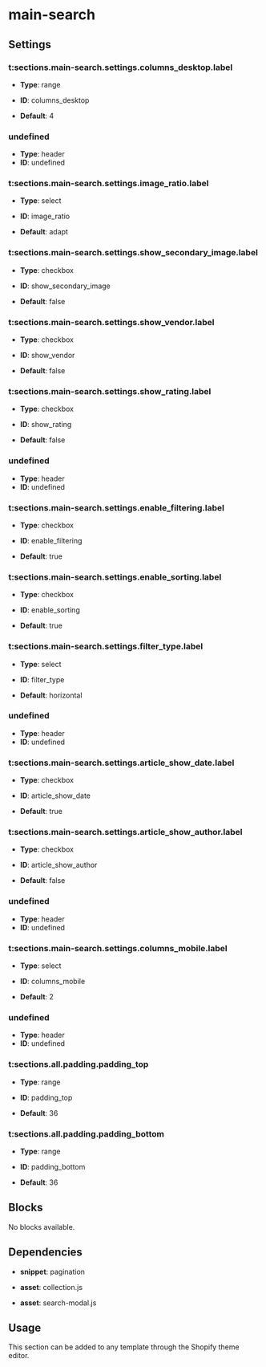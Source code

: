 # main-search



## Settings


### t:sections.main-search.settings.columns_desktop.label
- **Type**: range
- **ID**: columns_desktop

- **Default**: 4

### undefined
- **Type**: header
- **ID**: undefined



### t:sections.main-search.settings.image_ratio.label
- **Type**: select
- **ID**: image_ratio

- **Default**: adapt

### t:sections.main-search.settings.show_secondary_image.label
- **Type**: checkbox
- **ID**: show_secondary_image

- **Default**: false

### t:sections.main-search.settings.show_vendor.label
- **Type**: checkbox
- **ID**: show_vendor

- **Default**: false

### t:sections.main-search.settings.show_rating.label
- **Type**: checkbox
- **ID**: show_rating

- **Default**: false

### undefined
- **Type**: header
- **ID**: undefined



### t:sections.main-search.settings.enable_filtering.label
- **Type**: checkbox
- **ID**: enable_filtering

- **Default**: true

### t:sections.main-search.settings.enable_sorting.label
- **Type**: checkbox
- **ID**: enable_sorting

- **Default**: true

### t:sections.main-search.settings.filter_type.label
- **Type**: select
- **ID**: filter_type

- **Default**: horizontal

### undefined
- **Type**: header
- **ID**: undefined



### t:sections.main-search.settings.article_show_date.label
- **Type**: checkbox
- **ID**: article_show_date

- **Default**: true

### t:sections.main-search.settings.article_show_author.label
- **Type**: checkbox
- **ID**: article_show_author

- **Default**: false

### undefined
- **Type**: header
- **ID**: undefined



### t:sections.main-search.settings.columns_mobile.label
- **Type**: select
- **ID**: columns_mobile

- **Default**: 2

### undefined
- **Type**: header
- **ID**: undefined



### t:sections.all.padding.padding_top
- **Type**: range
- **ID**: padding_top

- **Default**: 36

### t:sections.all.padding.padding_bottom
- **Type**: range
- **ID**: padding_bottom

- **Default**: 36


## Blocks

No blocks available.

## Dependencies


- **snippet**: pagination

- **asset**: collection.js

- **asset**: search-modal.js


## Usage

This section can be added to any template through the Shopify theme editor.


